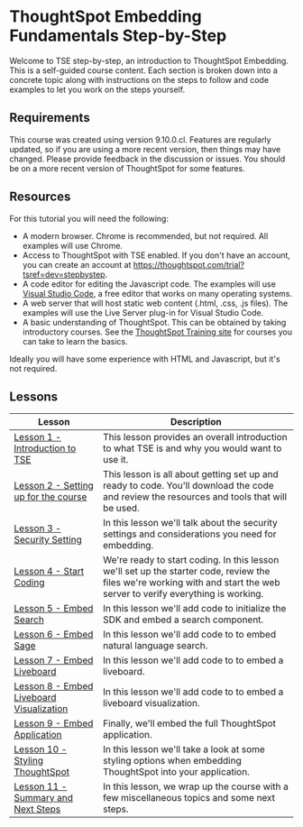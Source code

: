 # ThoughtSpot Embedding Fundamentals Step-by-Step

Welcome to TSE step-by-step, an introduction to ThoughtSpot Embedding. This is a self-guided course
content. Each section is broken down into a concrete topic along with instructions on the steps to follow and code
examples to let you work on the steps yourself.

## Requirements

This course was created using version 9.10.0.cl. Features are regularly updated, so if you are using a more recent
version, then things may have changed. Please provide feedback in the discussion or issues. You should be on a more
recent version of ThoughtSpot for some features.

## Resources

For this tutorial you will need the following:

* A modern browser. Chrome is recommended, but not required. All examples will use Chrome.
* Access to ThoughtSpot with TSE enabled. If you don't have an account, you can create an account
  at https://thoughtspot.com/trial?tsref=dev=stepbystep.
* A code editor for editing the Javascript code. The examples will
  use [Visual Studio Code](https://code.visualstudio.com/), a free editor that works on many operating systems.
* A web server that will host static web content (.html, .css, .js files). The examples will use the Live Server plug-in for Visual Studio Code.
* A basic understanding of ThoughtSpot. This can be obtained by taking introductory courses. See
  the [ThoughtSpot Training site](https://training.thoughtspot.com) for courses you can take to learn the basics.

Ideally you will have some experience with HTML and Javascript, but it's not required.

## Lessons

| Lesson                                                                               | Description                                                                                                                                                              |
|--------------------------------------------------------------------------------------|--------------------------------------------------------------------------------------------------------------------------------------------------------------------------|
| [Lesson 1 - Introduction to TSE](lesson-01-intro-to-tse/README-01.md)                | This lesson provides an overall introduction to what TSE is and why you would want to use it.                                                                            |
| [Lesson 2 - Setting up for the course](lesson-02-setting-up/README-02.md)            | This lesson is all about getting set up and ready to code. You'll download the code and review the resources and tools that will be used.                                |
| [Lesson 3 - Security Setting](lesson-03-security-setup/README-03.md)                 | In this lesson we'll talk about the security settings and considerations you need for embedding.                                                                         |
| [Lesson 4 - Start Coding](lesson-04-start-coding/README-04.md)                       | We're ready to start coding. In this lesson we'll set up the starter code, review the files we're working with and start the web server to verify everything is working. |
| [Lesson 5 - Embed Search](lesson-05-embed-search/README-05.md)                       | In this lesson we'll add code to initialize the SDK and embed a search component.                                                                                        |
| [Lesson 6 - Embed Sage](lesson-06-embed-sage/README-06.md)                           | In this lesson we'll add code to to embed natural language search.                                                                                                       |
| [Lesson 7 - Embed Liveboard](lesson-07-embed-liveboard/README-07.md)                 | In this lesson we'll add code to to embed a liveboard.                                                                                                                   |
| [Lesson 8 - Embed Liveboard Visualization](lesson-07-embed-liveboard/README-08.md)   | In this lesson we'll add code to to embed a liveboard visualization.                                                                                                   |
| [Lesson 9 - Embed Application](lesson-09-embed-full-app/README-09.md)                | Finally, we'll embed the full ThoughtSpot application.                                                                                                                   |
| [Lesson 10 - Styling ThoughtSpot](lesson-10-style-embedded-thoughtspot/README-10.md) | In this lesson we'll take a look at some styling options when embedding ThoughtSpot into your application.                                                               |
| [Lesson 11 - Summary and Next Steps](lesson-11-summary/README-11.md)                 | In this lesson, we wrap up the course with a few miscellaneous topics and some next steps.                                                                               |
